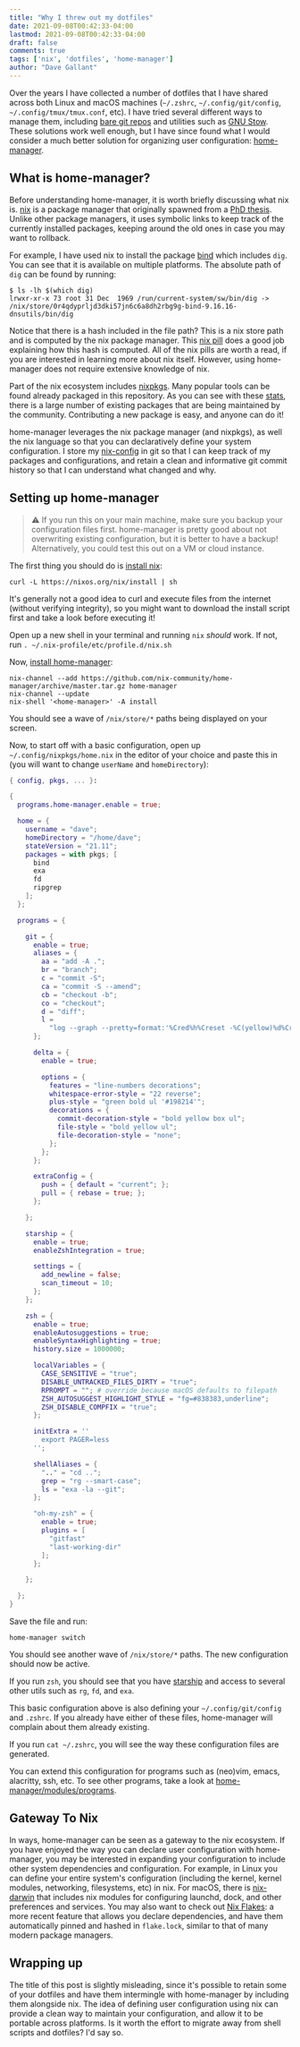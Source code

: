 ```yaml
---
title: "Why I threw out my dotfiles"
date: 2021-09-08T00:42:33-04:00
lastmod: 2021-09-08T00:42:33-04:00
draft: false
comments: true
tags: ['nix', 'dotfiles', 'home-manager']
author: "Dave Gallant"
---
```

Over the years I have collected a number of dotfiles that I have shared across both Linux and macOS machines (`~/.zshrc`, `~/.config/git/config`, `~/.config/tmux/tmux.conf`, etc). I have tried several different ways to manage them, including [bare git repos](https://www.atlassian.com/git/tutorials/dotfiles) and utilities such as [GNU Stow](https://www.gnu.org/software/stow/). These solutions work well enough, but I have since found what I would consider a much better solution for organizing user configuration: [home-manager](https://github.com/nix-community/home-manager).

<!--more-->

## What is home-manager?

Before understanding home-manager, it is worth briefly discussing what nix is. [nix](https://nixos.org/) is a package manager that originally spawned from a [PhD thesis](https://edolstra.github.io/pubs/phd-thesis.pdf). Unlike other package managers, it uses symbolic links to keep track of the currently installed packages, keeping around the old ones in case you may want to rollback.

For example, I have used nix to install the package [bind](https://search.nixos.org/packages?channel=unstable&show=bind&from=0&size=50&sort=relevance&type=packages&query=bind) which includes `dig`. You can see that it is available on multiple platforms. The absolute path of `dig` can be found by running:

```console
$ ls -lh $(which dig)
lrwxr-xr-x 73 root 31 Dec  1969 /run/current-system/sw/bin/dig -> /nix/store/0r4qdyprljd3dki57jn6c6a8dh2rbg9g-bind-9.16.16-dnsutils/bin/dig
```

Notice that there is a hash included in the file path? This is a nix store path and is computed by the nix package manager. This [nix pill](https://nixos.org/guides/nix-pills/nix-store-paths.html) does a good job explaining how this hash is computed. All of the nix pills are worth a read, if you are interested in learning more about nix itself. However, using home-manager does not require extensive knowledge of nix.

Part of the nix ecosystem includes [nixpkgs](https://github.com/NixOS/nixpkgs). Many popular tools can be found already packaged in this repository. As you can see with these [stats](https://repology.org/repositories/statistics/total), there is a large number of existing packages that are being maintained by the community. Contributing a new package is easy, and anyone can do it!

home-manager leverages the nix package manager (and nixpkgs), as well the nix language so that you can declaratively define your system configuration. I store my [nix-config](https://github.com/davegallant/nix-config) in git so that I can keep track of my packages and configurations, and retain a clean and informative git commit history so that I can understand what changed and why.

## Setting up home-manager

> ⚠️ If you run this on your main machine, make sure you backup your configuration files first. home-manager is pretty good about not overwriting existing configuration, but it is better to have a backup! Alternatively, you could test this out on a VM or cloud instance.

The first thing you should do is [install nix](https://nixos.org/guides/install-nix.html):

```shell
curl -L https://nixos.org/nix/install | sh
```

It's generally not a good idea to curl and execute files from the internet (without verifying integrity), so you might want to download the install script first and take a look before executing it!

Open up a new shell in your terminal and running `nix` *should* work. If not, run `. ~/.nix-profile/etc/profile.d/nix.sh`

Now, [install home-manager](https://github.com/nix-community/home-manager#installation):

```shell
nix-channel --add https://github.com/nix-community/home-manager/archive/master.tar.gz home-manager
nix-channel --update
nix-shell '<home-manager>' -A install
```

You should see a wave of `/nix/store/*` paths being displayed on your screen.

Now, to start off with a basic configuration, open up `~/.config/nixpkgs/home.nix` in the editor of your choice and paste this in (you will want to change `userName` and `homeDirectory`):


```nix
{ config, pkgs, ... }:

{
  programs.home-manager.enable = true;

  home = {
    username = "dave";
    homeDirectory = "/home/dave";
    stateVersion = "21.11";
    packages = with pkgs; [
      bind
      exa
      fd
      ripgrep
    ];
  };

  programs = {

    git = {
      enable = true;
      aliases = {
        aa = "add -A .";
        br = "branch";
        c = "commit -S";
        ca = "commit -S --amend";
        cb = "checkout -b";
        co = "checkout";
        d = "diff";
        l =
          "log --graph --pretty=format:'%Cred%h%Creset -%C(yellow)%d%Creset %s %Cgreen(%cr) %C(bold blue)<%an>%Creset' --abbrev-commit";
      };

      delta = {
        enable = true;

        options = {
          features = "line-numbers decorations";
          whitespace-error-style = "22 reverse";
          plus-style = "green bold ul '#198214'";
          decorations = {
            commit-decoration-style = "bold yellow box ul";
            file-style = "bold yellow ul";
            file-decoration-style = "none";
          };
        };
      };

      extraConfig = {
        push = { default = "current"; };
        pull = { rebase = true; };
      };

    };

    starship = {
      enable = true;
      enableZshIntegration = true;

      settings = {
        add_newline = false;
        scan_timeout = 10;
      };
    };

    zsh = {
      enable = true;
      enableAutosuggestions = true;
      enableSyntaxHighlighting = true;
      history.size = 1000000;

      localVariables = {
        CASE_SENSITIVE = "true";
        DISABLE_UNTRACKED_FILES_DIRTY = "true";
        RPROMPT = ""; # override because macOS defaults to filepath
        ZSH_AUTOSUGGEST_HIGHLIGHT_STYLE = "fg=#838383,underline";
        ZSH_DISABLE_COMPFIX = "true";
      };

      initExtra = ''
        export PAGER=less
      '';

      shellAliases = {
        ".." = "cd ..";
        grep = "rg --smart-case";
        ls = "exa -la --git";
      };

      "oh-my-zsh" = {
        enable = true;
        plugins = [
          "gitfast"
          "last-working-dir"
        ];
      };

    };

  };
}
```

Save the file and run:

```
home-manager switch
```

You should see another wave of `/nix/store/*` paths. The new configuration should now be active.

If you run `zsh`, you should see that you have [starship](https://starship.rs/) and access to several other utils such as `rg`, `fd`, and `exa`.

This basic configuration above is also defining your `~/.config/git/config` and `.zshrc`. If you already have either of these files, home-manager will complain about them already existing.

If you run `cat ~/.zshrc`, you will see the way these configuration files are generated.

You can extend this configuration for programs such as (neo)vim, emacs, alacritty, ssh, etc. To see other programs, take a look at [home-manager/modules/programs](https://github.com/nix-community/home-manager/tree/master/modules/programs).

## Gateway To Nix

In ways, home-manager can be seen as a gateway to the nix ecosystem. If you have enjoyed the way you can declare user configuration with home-manager, you may be interested in expanding your configuration to include other system dependencies and configuration. For example, in Linux you can define your entire system's configuration (including the kernel, kernel modules, networking, filesystems, etc) in nix. For macOS, there is [nix-darwin](https://github.com/LnL7/nix-darwin) that includes nix modules for configuring launchd, dock, and other preferences and services. You may also want to check out [Nix Flakes](https://nixos.wiki/wiki/Flakes): a more recent feature that allows you declare dependencies, and have them automatically pinned and hashed in `flake.lock`, similar to that of many modern package managers.

## Wrapping up

The title of this post is slightly misleading, since it's possible to retain some of your dotfiles and have them intermingle with home-manager by including them alongside nix. The idea of defining user configuration using nix can provide a clean way to maintain your configuration, and allow it to be portable across platforms. Is it worth the effort to migrate away from shell scripts and dotfiles? I'd say so.
